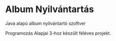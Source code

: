 # Album Nyilvántartás
Java alapú album nyilvántartó szoftver

Programozás Alapjai 3-hoz készült féléves projekt.
